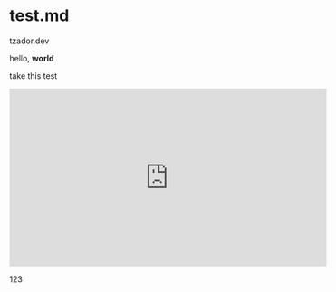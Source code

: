 # test.md
tzador.dev


<hello-world>hello, **world**</hello-world>

take this test

<iframe width="560" height="315" src="https://www.youtube.com/embed/P1ww1IXRfTA" frameborder="0" allow="accelerometer; autoplay; encrypted-media; gyroscope; picture-in-picture" allowfullscreen></iframe>

<custom-element>123</custom-element>

<script>
alert('hello')
</script>
